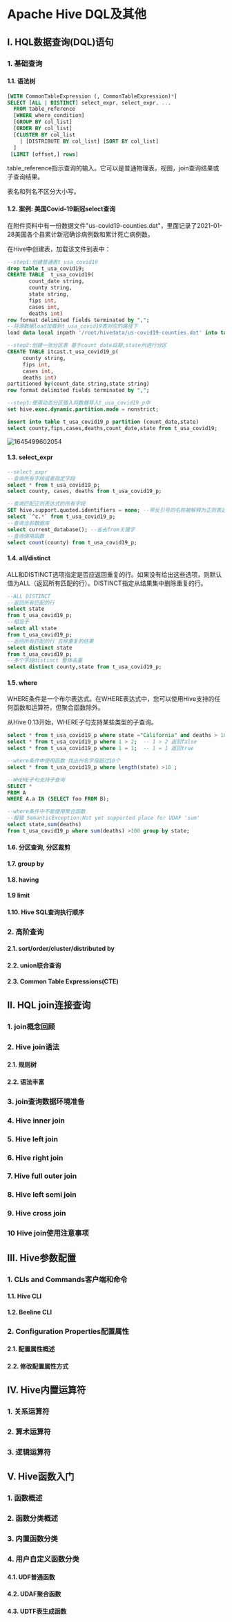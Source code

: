 # Apache Hive DQL及其他

## I. HQL数据查询(DQL)语句

### 1. 基础查询

#### 1.1. 语法树

```sql
[WITH CommonTableExpression (, CommonTableExpression)*] 
SELECT [ALL | DISTINCT] select_expr, select_expr, ...
  FROM table_reference
  [WHERE where_condition]
  [GROUP BY col_list]
  [ORDER BY col_list]
  [CLUSTER BY col_list
    | [DISTRIBUTE BY col_list] [SORT BY col_list]
  ]
 [LIMIT [offset,] rows]
```

table_reference指示查询的输入。它可以是普通物理表，视图，join查询结果或子查询结果。

表名和列名不区分大小写。

#### 1.2. 案例: 美国Covid-19新冠select查询

在附件资料中有一份数据文件"us-covid19-counties.dat"，里面记录了2021-01-28美国各个县累计新冠确诊病例数和累计死亡病例数。

在Hive中创建表，加载该文件到表中：

```sql
--step1:创建普通表t_usa_covid19
drop table t_usa_covid19;
CREATE TABLE  t_usa_covid19(
       count_date string,
       county string,
       state string,
       fips int,
       cases int,
       deaths int)
row format delimited fields terminated by ",";
--将源数据load加载到t_usa_covid19表对应的路径下
load data local inpath '/root/hivedata/us-covid19-counties.dat' into table t_usa_covid19;

--step2:创建一张分区表 基于count_date日期,state州进行分区
CREATE TABLE itcast.t_usa_covid19_p(
     county string,
     fips int,
     cases int,
     deaths int)
partitioned by(count_date string,state string)
row format delimited fields terminated by ",";

--step3:使用动态分区插入将数据导入t_usa_covid19_p中
set hive.exec.dynamic.partition.mode = nonstrict;

insert into table t_usa_covid19_p partition (count_date,state)
select county,fips,cases,deaths,count_date,state from t_usa_covid19;
```

![1645499602054](assets/1645499602054.png)

#### 1.3. select_expr

```sql
--select_expr
--查询所有字段或者指定字段
select * from t_usa_covid19_p;
select county, cases, deaths from t_usa_covid19_p;

--查询匹配正则表达式的所有字段
SET hive.support.quoted.identifiers = none; --带反引号的名称被解释为正则表达式
select `^c.*` from t_usa_covid19_p;
--查询当前数据库
select current_database(); --省去from关键字
--查询使用函数
select count(county) from t_usa_covid19_p;
```

#### 1.4. all/distinct

ALL和DISTINCT选项指定是否应返回重复的行。如果没有给出这些选项，则默认值为ALL（返回所有匹配的行）。DISTINCT指定从结果集中删除重复的行。

```sql
--ALL DISTINCT
--返回所有匹配的行
select state
from t_usa_covid19_p;
--相当于
select all state
from t_usa_covid19_p;
--返回所有匹配的行 去除重复的结果
select distinct state
from t_usa_covid19_p;
--多个字段distinct 整体去重
select distinct county,state from t_usa_covid19_p;
```

#### 1.5. where

WHERE条件是一个布尔表达式。在WHERE表达式中，您可以使用Hive支持的任何函数和运算符，但聚合函数除外。

从Hive 0.13开始，WHERE子句支持某些类型的子查询。

```sql
select * from t_usa_covid19_p where state ="California" and deaths > 1000;
select * from t_usa_covid19_p where 1 > 2;  -- 1 > 2 返回false
select * from t_usa_covid19_p where 1 = 1;  -- 1 = 1 返回true

--where条件中使用函数 找出州名字母超过10个
select * from t_usa_covid19_p where length(state) >10 ;

--WHERE子句支持子查询
SELECT *
FROM A
WHERE A.a IN (SELECT foo FROM B);

--where条件中不能使用聚合函数
--报错 SemanticException:Not yet supported place for UDAF 'sum'
select state,sum(deaths)
from t_usa_covid19_p where sum(deaths) >100 group by state;
```

#### 1.6. 分区查询, 分区裁剪



#### 1.7. group by



#### 1.8. having



#### 1.9 limit



#### 1.10. Hive SQL查询执行顺序



### 2. 高阶查询

#### 2.1. sort/order/cluster/distributed by



#### 2.2. union联合查询



#### 2.3. Common Table Expressions(CTE)



## II. HQL join连接查询

### 1. join概念回顾



### 2. Hive join语法

#### 2.1. 规则树



#### 2.2. 语法丰富



### 3. join查询数据环境准备



### 4. Hive inner join



### 5. Hive left join



### 6. Hive right join



### 7. Hive full outer join



### 8. Hive left semi join



### 9. Hive cross join



### 10 Hive join使用注意事项



## III. Hive参数配置

### 1. CLIs and Commands客户端和命令

#### 1.1. Hive CLI



#### 1.2. Beeline CLI



### 2. Configuration Properties配置属性

#### 2.1. 配置属性概述



#### 2.2. 修改配置属性方式



## IV. Hive内置运算符

### 1. 关系运算符



### 2. 算术运算符



### 3. 逻辑运算符



## V. Hive函数入门

### 1. 函数概述



### 2. 函数分类概述



### 3. 内置函数分类



### 4. 用户自定义函数分类

#### 4.1. UDF普通函数



#### 4.2. UDAF聚合函数



#### 4.3. UDTF表生成函数

